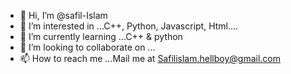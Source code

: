 - 👋 Hi, I’m @safil-Islam
- 👀 I’m interested in ...C++, Python, Javascript, Html....
- 🌱 I’m currently learning ...C++ & python
- 💞️ I’m looking to collaborate on ...
- 📫 How to reach me ...Mail me at Safilislam.hellboy@gmail.com

<!---
safil-Islam/safil-Islam is a ✨ special ✨ repository because its `README.md` (this file) appears on your GitHub profile.
You can click the Preview link to take a look at your changes.
--->
